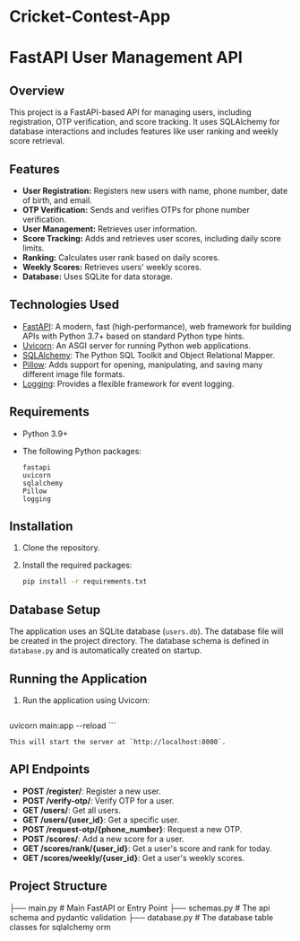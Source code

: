 ﻿# Cricket-Contest-App

 # FastAPI User Management API

## Overview

This project is a FastAPI-based API for managing users, including registration, OTP verification, and score tracking. It uses SQLAlchemy for database interactions and includes features like user ranking and weekly score retrieval.

## Features

* **User Registration:** Registers new users with name, phone number, date of birth, and email.
* **OTP Verification:** Sends and verifies OTPs for phone number verification.
* **User Management:** Retrieves user information.
* **Score Tracking:** Adds and retrieves user scores, including daily score limits.
* **Ranking:** Calculates user rank based on daily scores.
* **Weekly Scores:** Retrieves users' weekly scores.
* **Database:** Uses SQLite for data storage.

## Technologies Used

* [FastAPI](https://fastapi.tiangolo.com/):  A modern, fast (high-performance), web framework for building APIs with Python 3.7+ based on standard Python type hints.
* [Uvicorn](https://www.uvicorn.org/):  An ASGI server for running Python web applications.
* [SQLAlchemy](https://www.sqlalchemy.org/):  The Python SQL Toolkit and Object Relational Mapper.
* [Pillow](https://pillow.readthedocs.io/):  Adds support for opening, manipulating, and saving many different image file formats.
* [Logging](https://docs.python.org/3/library/logging.html): Provides a flexible framework for event logging.

## Requirements

* Python 3.9+
* The following Python packages:

    ```text
    fastapi
    uvicorn
    sqlalchemy
    Pillow
    logging
    ```

## Installation

1.  Clone the repository.
2.  Install the required packages:

    ```bash
    pip install -r requirements.txt
    ```

## Database Setup

The application uses an SQLite database (`users.db`). The database file will be created in the project directory.  The database schema is defined in `database.py` and is automatically created on startup.

## Running the Application

1.  Run the application using Uvicorn:

    ```bash
   uvicorn main:app --reload
    ```

    This will start the server at `http://localhost:8000`.

## API Endpoints

* **POST /register/**: Register a new user.
* **POST /verify-otp/**: Verify OTP for a user.
* **GET /users/**: Get all users.
* **GET /users/{user_id}**: Get a specific user.
* **POST /request-otp/{phone_number}**: Request a new OTP.
* **POST /scores/**: Add a new score for a user.
* **GET /scores/rank/{user_id}**: Get a user's score and rank for today.
* **GET /scores/weekly/{user_id}**: Get a user's weekly scores.

## Project Structure

├── main.py # Main FastAPI or Entry Point
├── schemas.py # The api schema and pydantic validation
├── database.py # The database table classes for sqlalchemy orm
